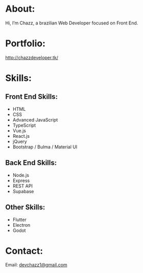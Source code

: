 # About:
Hi, I’m Chazz, a brazilian Web Developer focused on Front End.

# Portfolio:
http://chazzdeveloper.tk/

# Skills:
## Front End Skills:
- HTML
- CSS
- Advanced JavaScript
- TypeScript
- Vue.js
- React.js
- jQuery 
- Bootstrap / Bulma / Material UI
## Back End Skills:
- Node.js
- Express
- REST API
- Supabase
## Other Skills:
- Flutter
- Electron
- Godot

# Contact:
Email: devchazz1@gmail.com

<!---
devchazz/devchazz is a ✨ special ✨ repository because its `README.md` (this file) appears on your GitHub profile.
You can click the Preview link to take a look at your changes.
--->
